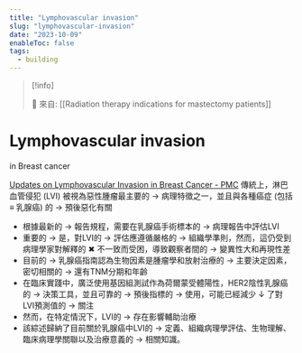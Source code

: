 ```yaml
---
title: "Lymphovascular invasion"
slug: "lymphovascular-invasion"
date: "2023-10-09"
enableToc: false
tags:
  - building
---
```


> [!info]
>
> 🌱 來自: [[Radiation therapy indications for mastectomy patients]]

# Lymphovascular invasion

in Breast cancer

[Updates on Lymphovascular Invasion in Breast Cancer - PMC](https://www.ncbi.nlm.nih.gov/pmc/articles/PMC10046167/)
傳統上，淋巴血管侵犯 (LVI) 被視為惡性腫瘤最主要的 → 病理特徵之一，並且與各種癌症 (包括 ≡ 乳腺癌) 的 → 預後惡化有關

- 根據最新的 → 報告規程，需要在乳腺癌手術標本的 → 病理報告中評估LVI
- 重要的 → 是，對LVI的 → 評估應遵循嚴格的 → 組織學準則，然而，這仍受到病理學家對解釋的 ✖ 不一致而受困，導致觀察者間的 → 變異性大和再現性差
- 目前的 → 乳腺癌指南認為生物因素是腫瘤學和放射治療的 → 主要決定因素，密切相關的 → 還有TNM分期和年齡
- 在臨床實踐中，廣泛使用基因組測試作為荷爾蒙受體陽性，HER2陰性乳腺癌的 → 決策工具，並且可靠的 → 預後指標的 → 使用，可能已經減少 ↓ 了對LVI預測值的 → 關注
- 然而，在特定情況下，LVI的 → 存在影響輔助治療
- 該綜述歸納了目前關於乳腺癌中LVI的 → 定義、組織病理學評估、生物理解、臨床病理學關聯以及治療意義的 → 相關知識。
